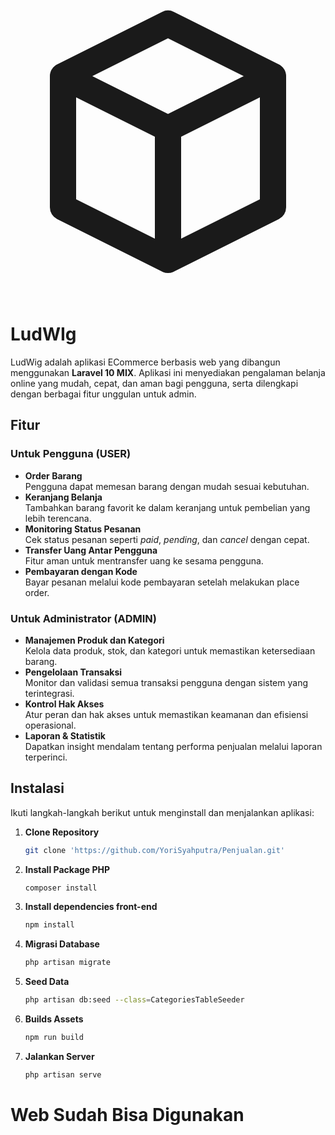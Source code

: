 <!-- Logo Section -->
<div class="flex justify-center">
    <div class="animate-bounce">
        <svg class="w-12 h-12 sm:w-16 sm:h-16 text-indigo-600" fill="none" stroke="currentColor" viewBox="0 0 24 24">
            <path stroke-linecap="round" stroke-linejoin="round" stroke-width="2" d="M20 7l-8-4-8 4m16 0l-8 4m8-4v10l-8 4m0-10L4 7m8 4v10M4 7v10l8 4"/>
        </svg>
    </div>
</div>

# LudWIg

LudWig adalah aplikasi ECommerce berbasis web yang dibangun menggunakan **Laravel 10 MIX**. Aplikasi ini menyediakan pengalaman belanja online yang mudah, cepat, dan aman bagi pengguna, serta dilengkapi dengan berbagai fitur unggulan untuk admin.

## Fitur

### Untuk Pengguna (USER)
- **Order Barang**  
  Pengguna dapat memesan barang dengan mudah sesuai kebutuhan.
- **Keranjang Belanja**  
  Tambahkan barang favorit ke dalam keranjang untuk pembelian yang lebih terencana.
- **Monitoring Status Pesanan**  
  Cek status pesanan seperti *paid*, *pending*, dan *cancel* dengan cepat.
- **Transfer Uang Antar Pengguna**  
  Fitur aman untuk mentransfer uang ke sesama pengguna.
- **Pembayaran dengan Kode**  
  Bayar pesanan melalui kode pembayaran setelah melakukan place order.

### Untuk Administrator (ADMIN)
- **Manajemen Produk dan Kategori**  
  Kelola data produk, stok, dan kategori untuk memastikan ketersediaan barang.
- **Pengelolaan Transaksi**  
  Monitor dan validasi semua transaksi pengguna dengan sistem yang terintegrasi.
- **Kontrol Hak Akses**  
  Atur peran dan hak akses untuk memastikan keamanan dan efisiensi operasional.
- **Laporan & Statistik**  
  Dapatkan insight mendalam tentang performa penjualan melalui laporan terperinci.

## Instalasi

Ikuti langkah-langkah berikut untuk menginstall dan menjalankan aplikasi:

1. **Clone Repository**
   ```bash
   git clone 'https://github.com/YoriSyahputra/Penjualan.git'
2. **Install Package PHP**
    ```bash
    composer install
3. **Install dependencies front-end**
    ```bash
    npm install
4. **Migrasi Database**
    ```bash
    php artisan migrate
5. **Seed Data**
    ```bash
    php artisan db:seed --class=CategoriesTableSeeder
6. **Builds Assets**
    ```bash
    npm run build
7. **Jalankan Server**
    ```bash
    php artisan serve

# Web Sudah Bisa Digunakan #